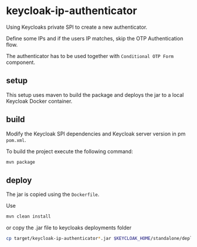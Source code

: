 # keycloak-ip-authenticator

Using Keycloaks private SPI to create a new authenticator.

Define some IPs and if the users IP matches, skip the OTP Authentication flow.

The authenticator has to be used together with `Conditional OTP Form` component.

## setup

This setup uses maven to build the package and deploys the jar to a local Keycloak Docker container.

## build

Modify the Keycloak SPI dependencies and Keycloak server version in pm `pom.xml`.  

To build the project execute the following command:

```bash
mvn package
```

## deploy

The jar is copied using the `Dockerfile`.

Use
```bash
mvn clean install
```

or copy the .jar file to keycloaks deployments folder

```bash
cp target/keycloak-ip-authenticator*.jar $KEYCLOAK_HOME/standalone/deployments/
```
